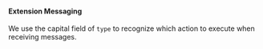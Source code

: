 #### Extension Messaging

We use the capital field of `type` to recognize which action to execute when receiving messages.